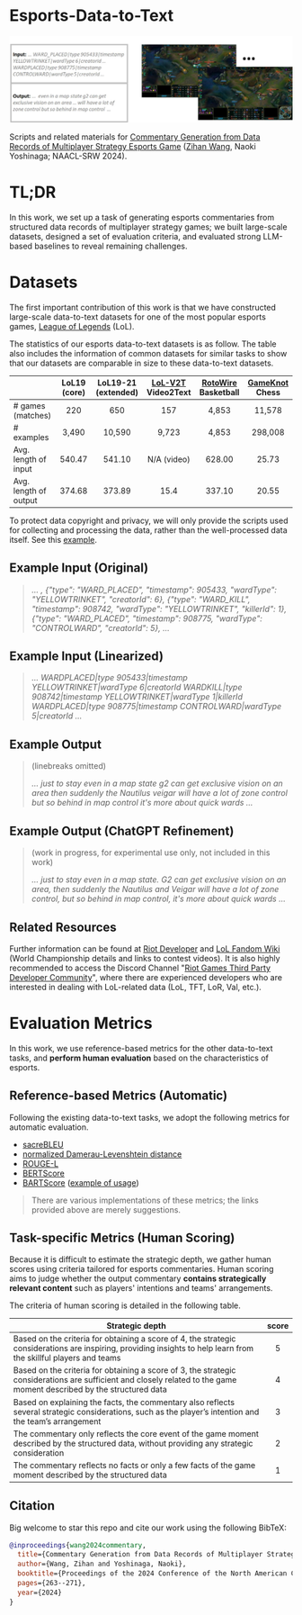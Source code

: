 

# Esports-Data-to-Text

![Image text](https://github.com/ArnoZWang/esports-data-to-text/blob/main/examples/preview.jpg)

Scripts and related materials for [Commentary Generation from Data Records of Multiplayer Strategy Esports Game](https://arxiv.org/abs/2212.10935) ([Zihan Wang](https://www.tkl.iis.u-tokyo.ac.jp/~zwang/), Naoki Yoshinaga; NAACL-SRW 2024).


# TL;DR

In this work, we set up a task of generating esports commentaries from structured data records of multiplayer strategy games; we built large-scale datasets, designed a set of evaluation criteria, and evaluated strong LLM-based baselines to reveal remaining challenges.


# Datasets

The first important contribution of this work is that we have constructed large-scale data-to-text datasets for one of the most popular esports games, [League of Legends](https://www.leagueoflegends.com/) (LoL).

The statistics of our esports data-to-text datasets is as follow. The table also includes the information of common datasets for similar tasks to show that our datasets are comparable in size to these data-to-text datasets.

|                       | **LoL19 (core)** | **LoL19-21 (extended)** | [LoL-V2T](https://ieeexplore.ieee.org/document/9522986) Video2Text | [RotoWire](https://aclanthology.org/D17-1239/) Basketball | [GameKnot](https://aclanthology.org/P18-1154/) Chess |
|-----------------------|:------------:|:-------------------:|:------------------:|:-------------------:|:--------------:|
| # games (matches)     |          220 |                 650 |                157 |               4,853 |         11,578 |
| # examples            |        3,490 |              10,590 |              9,723 |               4,853 |        298,008 |
| Avg. length of input  |       540.47 |              541.10 |        N/A (video) |              628.00 |          25.73 |
| Avg. length of output |       374.68 |              373.89 |               15.4 |              337.10 |          20.55 |

To protect data copyright and privacy, we will only provide the scripts used for collecting and processing the data, rather than the well-processed data itself. See this [example](https://github.com/ArnoZWang/esports-data-to-text/blob/main/examples/collect-data.ipynb).

## Example Input (Original)

> *… , {"type": "WARD_PLACED", "timestamp": 905433, "wardType": "YELLOWTRINKET", "creatorId": 6}, {"type": "WARD_KILL", "timestamp": 908742, "wardType": "YELLOWTRINKET", "killerId": 1}, {"type": "WARD_PLACED", "timestamp": 908775, "wardType": "CONTROLWARD", "creatorId": 5}, …*

## Example Input (Linearized)

> *… WARDPLACED|type 905433|timestamp YELLOWTRINKET|wardType 6|creatorId WARDKILL|type 908742|timestamp YELLOWTRINKET|wardType 1|killerId WARDPLACED|type 908775|timestamp CONTROLWARD|wardType 5|creatorId …*

## Example Output

> (linebreaks omitted)
> 
> *… just to stay even in a map state g2 can get exclusive vision on an area then suddenly the Nautilus veigar will have a lot of zone control but so behind in map control it's more about quick wards …*

## Example Output (ChatGPT Refinement)

> (work in progress, for experimental use only, not included in this work)
> 
> *… just to stay even in a map state. G2 can get exclusive vision on an area, then suddenly the Nautilus and Veigar will have a lot of zone control, but so behind in map control, it's more about quick wards …*

## Related Resources

Further information can be found at [Riot Developer](https://developer.riotgames.com/) and [LoL Fandom Wiki](https://lol.fandom.com/wiki/2019_Season_World_Championship) (World Championship details and links to contest videos). It is also highly recommended to access the Discord Channel "[Riot Games Third Party Developer Community](https://discordbotlist.com/servers/riotgamesdevrel)", where there are experienced developers who are interested in dealing with LoL-related data (LoL, TFT, LoR, Val, etc.).


# Evaluation Metrics

In this work, we use reference-based metrics for the other data-to-text tasks, and **perform human evaluation** based on the characteristics of esports.

## Reference-based Metrics (Automatic)

Following the existing data-to-text tasks, we adopt the following metrics for automatic evaluation.

 - [sacreBLEU](https://github.com/mjpost/sacreBLEU)
 - [normalized Damerau-Levenshtein distance](https://github.com/life4/textdistance)
 - [ROUGE-L](https://github.com/pltrdy/rouge)
 - [BERTScore](https://pypi.org/project/bert-score)
 - [BARTScore](https://github.com/neulab/BARTScore) ([example of usage](https://github.com/ArnoZWang/esports-data-to-text/blob/main/examples/bart-score-test.ipynb))

> There are various implementations of these metrics; the links provided above are merely suggestions.

## Task-specific Metrics (Human Scoring)

Because it is difficult to estimate the strategic depth, we gather human scores using criteria tailored for esports commentaries. Human scoring aims to judge whether the output commentary **contains strategically relevant content** such as players' intentions and teams' arrangements.

The criteria of human scoring is detailed in the following table.

| **Strategic depth**                                                                                                                                                   | **score** |
|-----------------------------------------------------------------------------------------------------------------------------------------------------------------------|:---------:|
| Based on the criteria for obtaining a score of 4, the strategic considerations are inspiring, providing insights to help learn from the skillful players and teams    |         5 |
| Based on the criteria for obtaining a score of 3, the strategic considerations are sufficient and closely related to the game moment described by the structured data |         4 |
| Based on explaining the facts, the commentary also reflects several strategic considerations, such as the player’s intention and the team’s arrangement               |         3 |
| The commentary only reflects the core event of the game moment described by the structured data, without providing any strategic consideration                        |         2 |
| The commentary reflects no facts or only a few facts of the game moment described by the structured data                                                              |         1 |


## Citation

Big welcome to star this repo and cite our work using the following BibTeX:

```bibtex
@inproceedings{wang2024commentary,
  title={Commentary Generation from Data Records of Multiplayer Strategy Esports Game},
  author={Wang, Zihan and Yoshinaga, Naoki},
  booktitle={Proceedings of the 2024 Conference of the North American Chapter of the Association for Computational Linguistics: Human Language Technologies (Volume 4: Student Research Workshop)},
  pages={263--271},
  year={2024}
}
```

